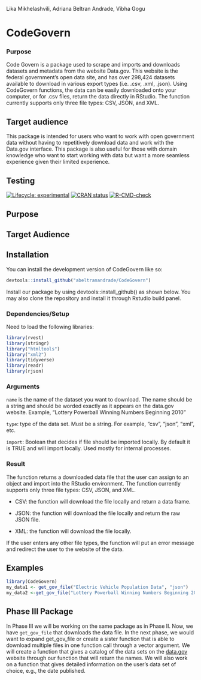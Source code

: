 Lika Mikhelashvili, Adriana Beltran Andrade, Vibha Gogu

<!-- README.md is generated from README.Rmd. Please edit that file -->

# CodeGovern

### Purpose

Code Govern is a package used to scrape and imports and downloads
datasets and metadata from the website Data.gov. This website is the
federal government’s open data site, and has over 298,424 datasets
available to download in various export types (i.e. .csv, .xml, .json).
Using CodeGovern functions, the data can be easily downloaded onto your
computer, or for .csv files, return the data directly in RStudio. The
function currently supports only three file types: CSV, JSON, and XML.

## Target audience

This package is intended for users who want to work with open government
data without having to repetitively download data and work with the
Data.gov interface. This package is also useful for those with domain
knowledge who want to start working with data but want a more seamless
experience given their limited experience.

## Testing

<!-- badges: start -->

[![Lifecycle:
experimental](https://img.shields.io/badge/lifecycle-experimental-orange.svg)](https://lifecycle.r-lib.org/articles/stages.html#experimental)
[![CRAN
status](https://www.r-pkg.org/badges/version/CodeGovern)](https://CRAN.R-project.org/package=CodeGovern)
[![R-CMD-check](https://github.com/abeltranandrade/CodeGovern/actions/workflows/R-CMD-check.yaml/badge.svg)](https://github.com/abeltranandrade/CodeGovern/actions/workflows/R-CMD-check.yaml)
<!-- badges: end -->

## Purpose

## Target Audience

## Installation

You can install the development version of CodeGovern like so:

``` r
devtools::install_github("abeltranandrade/CodeGovern")
```

Install our package by using devtools::install_github() as shown below.
You may also clone the repository and install it through Rstudio build
panel.

### Dependencies/Setup

Need to load the following libraries:

``` r
library(rvest)
library(stringr)
library("htmltools")
library("xml2")
library(tidyverse)
library(readr)
library(rjson)
```

### Arguments

`name` is the name of the dataset you want to download. The name should
be a string and should be worded exactly as it appears on the data.gov
website. Example, “Lottery Powerball Winning Numbers Beginning 2010”

`type`: type of the data set. Must be a string. For example, “csv”,
“json”, “xml”, etc.

`import`: Boolean that decides if file should be imported locally. By
default it is TRUE and will import locally. Used mostly for internal
processes.

### Result

The function returns a downloaded data file that the user can assign to
an object and import into the RStudio environment. The function
currently supports only three file types: CSV, JSON, and XML.

-   CSV: the function will download the file locally and return a data
    frame.

-   JSON: the function will download the file locally and return the raw
    JSON file.

-   XML: the function will download the file locally.

If the user enters any other file types, the function will put an error
message and redirect the user to the website of the data.

## Examples

``` r
library(CodeGovern)
my_data1 <- get_gov_file("Electric Vehicle Population Data", "json")
my_data2 <-get_gov_file("Lottery Powerball Winning Numbers Beginning 2010", "csv")
```

## Phase III Package

In Phase III we will be working on the same package as in Phase II. Now,
we have `get_gov_file` that downloads the data file. In the next phase,
we would want to expand get_gov_file or create a sister function that is
able to download multiple files in one function call through a vector
argument. We will create a function that gives a catalog of the data
sets on the [data.gov](http://www.data.gov) website through our function
that will return the names. We will also work on a function that gives
detailed information on the user’s data set of choice, e.g., the date
published.
